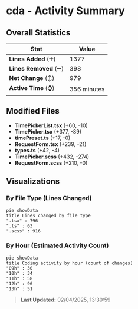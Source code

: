 # cda - Activity Summary 

## Overall Statistics

| Stat                   | Value                                                             |
| ---------------------- | ----------------------------------------------------------------- |
| **Lines Added** (➕)   | 1377                                          |
| **Lines Removed** (➖) | 398                                        |
| **Net Change** (↕)    | 979                |
| **Active Time** (⌚)   | 356 minutes |


## Modified Files
- **TimePickerList.tsx** (+60, -10)
- **TimePicker.tsx** (+377, -89)
- **timePreset.ts** (+17, -0)
- **RequestForm.tsx** (+239, -21)
- **types.ts** (+42, -4)
- **TimePicker.scss** (+432, -274)
- **RequestForm.scss** (+210, -0)

## Visualizations

### By File Type (Lines Changed)

```mermaid
pie showData
title Lines changed by file type
".tsx" : 796
".ts" : 63
".scss" : 916
```

### By Hour (Estimated Activity Count)

```mermaid
pie showData
title Coding activity by hour (count of changes)
"09h" : 30
"10h" : 34
"11h" : 58
"12h" : 96
"13h" : 51
```


> **Last Updated:** 02/04/2025, 13:30:59